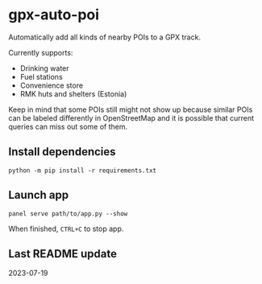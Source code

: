 # gpx-auto-poi
Automatically add all kinds of nearby POIs to a GPX track.

Currently supports:

- Drinking water
- Fuel stations
- Convenience store
- RMK huts and shelters (Estonia)

Keep in mind that some POIs still might not show up because similar POIs can be labeled differently in OpenStreetMap and it is possible that current queries can miss out some of them.

## Install dependencies

```python -m pip install -r requirements.txt```

## Launch app

```panel serve path/to/app.py --show```

When finished, `CTRL+C` to stop app.

## Last README update
2023-07-19